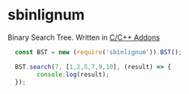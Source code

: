 # sbinlignum
Binary Search Tree. Written in [C/C++ Addons](https://nodejs.org/api/addons.html)

``` js
  const BST = new (require('sbinlignum')).BST();

  BST.search(7, [1,2,5,7,9,10], (result) => {
        console.log(result);
  });
```
